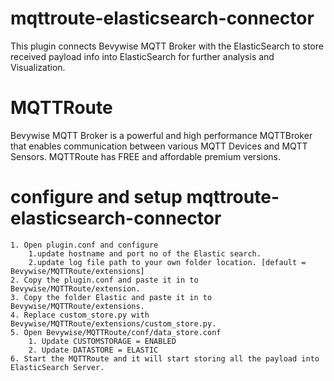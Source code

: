 # mqttroute-elasticsearch-connector

This plugin connects Bevywise MQTT Broker with the ElasticSearch to store received payload info into ElasticSearch for further analysis and Visualization. 

# MQTTRoute 

Bevywise MQTT Broker is a powerful and high performance MQTTBroker that enables communication between various MQTT Devices and MQTT Sensors. MQTTRoute has FREE and affordable premium versions. 

# configure and setup mqttroute-elasticsearch-connector

	1. Open plugin.conf and configure 
		1.update hostname and port no of the Elastic search.
		2.update log file path to your own folder location. [default = Bevywise/MQTTRoute/extensions]
	2. Copy the plugin.conf and paste it in to Bevywise/MQTTRoute/extension.
	3. Copy the folder Elastic and paste it in to Bevywise/MQTTRoute/extensions.
	4. Replace custom_store.py with Bevywise/MQTTRoute/extensions/custom_store.py.
	5. Open Bevywise/MQTTRoute/conf/data_store.conf 
		1. Update CUSTOMSTORAGE = ENABLED
		2. Update DATASTORE = ELASTIC 
	6. Start the MQTTRoute and it will start storing all the payload into ElasticSearch Server.

